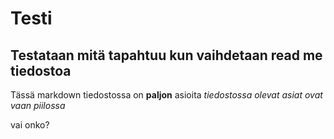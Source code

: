 # Testi

## Testataan mitä tapahtuu kun vaihdetaan read me tiedostoa

Tässä markdown tiedostossa on **paljon** asioita
*tiedostossa olevat asiat ovat vaan piilossa*

vai onko?
